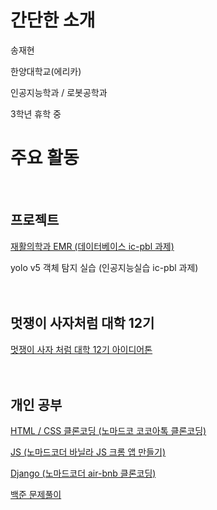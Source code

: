 # 간단한 소개

송재현

한양대학교(에리카) 

인공지능학과 / 로봇공학과

3학년 휴학 중

# 주요 활동  
</br>

## 프로젝트

[재활의학과 EMR (데이터베이스 ic-pbl 과제)](https://github.com/mongsam2/emr)

 yolo v5 객체 탐지 실습 (인공지능실습 ic-pbl 과제)  
 <br/>
 <br/>
 

## 멋쟁이 사자처럼 대학 12기

[멋쟁이 사자 처럼 대학 12기 아이디어톤](https://github.com/mongsam2/Living-Together)  
 <br/>
 <br/>


## 개인 공부

[HTML / CSS 클론코딩 (노마드코 코코아톡 클론코딩)](https://github.com/mongsam2/kokoa-clone)

[JS (노마드코더 바닐라 JS 크롬 앱 만들기)](https://github.com/mongsam2/js-app)

[Django (노마드코더 air-bnb 클론코딩)](https://github.com/mongsam2/airbnb-clone)

[백준 문제풀이](https://github.com/mongsam2/Baekjoon)
